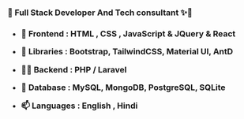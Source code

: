 <h3> 🦝 Full Stack Developer And Tech consultant ✨👋 <h3>

- 🔭  Frontend : HTML , CSS , JavaScript & JQuery & React
   
- 🌱  Libraries : Bootstrap, TailwindCSS, Material UI, AntD 

- 👨‍💻 Backend : PHP / Laravel

- 💬 Database : MySQL, MongoDB, PostgreSQL, SQLite

- 📫 Languages : English , Hindi


